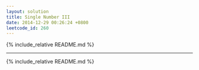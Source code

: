 ```yaml
---
layout: solution
title: Single Number III
date: 2014-12-29 00:26:24 +0800
leetcode_id: 260
---
```

{% include_relative README.md %}

---
{% include_relative README.md %}
